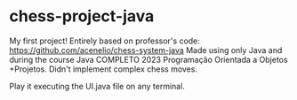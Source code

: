 # chess-project-java

My first project!
Entirely based on professor's code: https://github.com/acenelio/chess-system-java
Made using only Java and during the course Java COMPLETO 2023 Programação Orientada a Objetos +Projetos.
Didn't implement complex chess moves.

Play it executing the UI.java file on any terminal.
